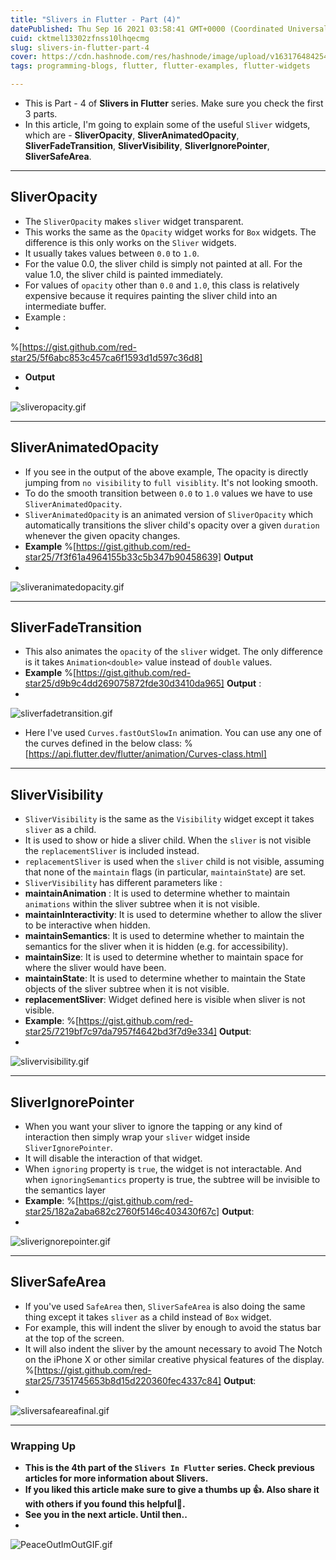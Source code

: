 ```yaml
---
title: "Slivers in Flutter - Part (4)"
datePublished: Thu Sep 16 2021 03:58:41 GMT+0000 (Coordinated Universal Time)
cuid: cktmel13302zfnss10lhqecmg
slug: slivers-in-flutter-part-4
cover: https://cdn.hashnode.com/res/hashnode/image/upload/v1631764842542/U_5BHGQko.gif
tags: programming-blogs, flutter, flutter-examples, flutter-widgets

---
```


- This is Part - 4 of **Slivers in Flutter** series. Make sure you check the first 3 parts.
- In this article, I'm going to explain some of the useful `Sliver` widgets, which are -
**SliverOpacity**, 
**SliverAnimatedOpacity**, 
**SliverFadeTransition**, 
**SliverVisibility**, 
**SliverIgnorePointer**, 
**SliverSafeArea**.
--------

## SliverOpacity
- The `SliverOpacity` makes `sliver` widget transparent.
- This works the same as the `Opacity` widget works for `Box` widgets. The difference is this only works on the `Sliver` widgets.
- It usually takes values between `0.0` to `1.0`.
- For the value 0.0, the sliver child is simply not painted at all. For the value 1.0, the sliver child is painted immediately.
- For values of `opacity` other than `0.0` and `1.0`, this class is relatively expensive because it requires painting the sliver child into an intermediate buffer.
- Example :
- 
%[https://gist.github.com/red-star25/5f6abc853c457ca6f1593d1d597c36d8]
- **Output**
- 
![sliveropacity.gif](https://cdn.hashnode.com/res/hashnode/image/upload/v1631511628358/ZbW7ULEPM.gif)

--------

## SliverAnimatedOpacity
- If you see in the output of the above example, The opacity is directly jumping from `no visibility` to `full visiblity`. It's not looking smooth.
- To do the smooth transition between `0.0` to `1.0` values we have to use `SliverAnimatedOpacity`.
- `SliverAnimatedOpacity` is an animated version of `SliverOpacity` which automatically transitions the sliver child's opacity over a given `duration` whenever the given opacity changes.
- **Example**
%[https://gist.github.com/red-star25/7f3f61a4964155b33c5b347b90458639]
**Output**
- 
![sliveranimatedopacity.gif](https://cdn.hashnode.com/res/hashnode/image/upload/v1631512086597/p6bv2qi12.gif)

--------

## SliverFadeTransition
- This also animates the `opacity` of the `sliver` widget. The only difference is it takes `Animation<double>` value instead of `double` values.
- **Example**
%[https://gist.github.com/red-star25/d9b9c4dd269075872fde30d3410da965]
**Output** :
- 
![sliverfadetransition.gif](https://cdn.hashnode.com/res/hashnode/image/upload/v1631512944811/2skdCOpjw.gif)
- Here I've used `Curves.fastOutSlowIn` animation. You can use any one of the curves defined in the below class:
%[https://api.flutter.dev/flutter/animation/Curves-class.html]

-------

## SliverVisibility
- `SliverVisibility` is the same as the `Visibility` widget except it takes `sliver` as a child.
- It is used to show or hide a sliver child. When the `sliver` is not visible the `replacementSliver` is included instead.
- `replacementSliver` is used when the `sliver` child is not visible, assuming that none of the `maintain` flags (in particular, `maintainState`) are set.
- `SliverVisibility` has different parameters like :
- **maintainAnimation** : It is used to determine whether to maintain `animations` within the sliver subtree when it is not visible.
- **maintainInteractivity**: It is used to determine whether to allow the sliver to be interactive when hidden.
- **maintainSemantics**:  It is used to determine whether to maintain the semantics for the sliver when it is hidden (e.g. for accessibility).
- **maintainSize**: It is used to determine whether to maintain space for where the sliver would have been.
- **maintainState**: It is used to determine whether to maintain the State objects of the sliver subtree when it is not visible.
- **replacementSliver**: Widget defined here is visible when sliver is not visible.
- **Example**:
%[https://gist.github.com/red-star25/7219bf7c97da7957f4642bd3f7d9e334]
**Output**:
- 
![slivervisibility.gif](https://cdn.hashnode.com/res/hashnode/image/upload/v1631514339144/42zPjzM5r.gif)

--------

## SliverIgnorePointer
- When you want your sliver to ignore the tapping or any kind of interaction then simply wrap your `sliver` widget inside `SliverIgnorePointer`.
- It will disable the interaction of that widget.
- When `ignoring` property is `true`, the widget is not interactable. And when `ignoringSemantics` property is true, the subtree will be invisible to the semantics layer
- **Example**:
%[https://gist.github.com/red-star25/182a2aba682c2760f5146c403430f67c]
**Output**:
- 
![sliverignorepointer.gif](https://cdn.hashnode.com/res/hashnode/image/upload/v1631514897990/D-V7AgMl-.gif)

---------

## SliverSafeArea
- If you've used `SafeArea` then, `SliverSafeArea` is also doing the same thing except it takes `sliver` as a child instead of `Box` widget.
- For example, this will indent the sliver by enough to avoid the status bar at the top of the screen.
- It will also indent the sliver by the amount necessary to avoid The Notch on the iPhone X or other similar creative physical features of the display.
%[https://gist.github.com/red-star25/7351745653b8d15d220360fec4337c84]
**Output**:
- 
![sliversafeareafinal.gif](https://cdn.hashnode.com/res/hashnode/image/upload/v1631516566947/hTuaihDUV.gif)

-------
### Wrapping Up
- **This is the 4th part of the `Slivers In Flutter` series. Check previous articles for more information about Slivers.**
- **If you liked this article make sure to give a thumbs up 👍. Also share it with others if you found this helpful💙.**
- **See you in the next article. Until then..**
- 
![PeaceOutImOutGIF.gif](https://cdn.hashnode.com/res/hashnode/image/upload/v1631430762292/EYsL_9AXK.gif)